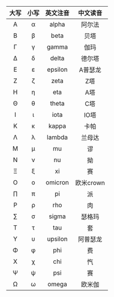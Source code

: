 |大写|小写|英文注音|中文读音|
|:---:|:---:|:---:|:---:|
|A|α|alpha|阿尔法|
|B|β|beta|贝塔|
|Γ|γ|gamma|伽玛|
|Δ|δ|delta|德尔塔|
|Ε|ε|epsilon|A普瑟龙|
|Ζ|ζ|zeta|Z塔|
|Η|η|eta|A塔|
|Θ|θ|theta|C塔|
|Ι|ι|iota|IO塔|
|Κ|κ|kappa|卡帕|
|Λ|λ|lambda |兰母达|
|Μ|μ|mu|谬|
|Ν|ν|nu|拗| 
|Ξ|ξ|xi|赛|
|Ο|ο|omicron|欧米crown| 
|∏|π|pi|派|
|Ρ|ρ|rho|肉| 
|∑|σ|sigma|瑟格玛| 
|Τ|τ|tau|套| 
|Υ|υ|upsilon|阿普瑟龙| 
|Φ|φ|phi|费|
|Χ|χ|chi|忾|
|Ψ|ψ|psi|赛|
|Ω|ω|omega|欧米伽|
 